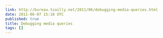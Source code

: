 ```yaml
---
link: http://bureau.tsailly.net/2011/06/debugging-media-queries.html
date: 2011-06-07 15:18 UTC
published: true
title: Debugging media queries
tags: []
---
```




